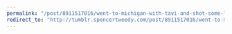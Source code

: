 ```yaml
---
permalink: "/post/8911517016/went-to-michigan-with-tavi-and-shot-some-leica"
redirect_to: "http://tumblr.spencertweedy.com/post/8911517016/went-to-michigan-with-tavi-and-shot-some-leica"
---
```

